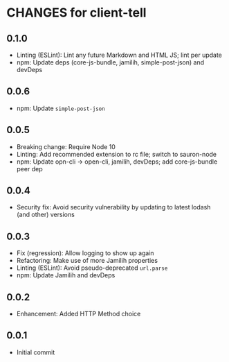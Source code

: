 # CHANGES for client-tell

## 0.1.0

- Linting (ESLint): Lint any future Markdown and HTML JS; lint per update
- npm: Update deps (core-js-bundle, jamilih, simple-post-json) and devDeps

## 0.0.6

- npm: Update `simple-post-json`

## 0.0.5

- Breaking change: Require Node 10
- Linting: Add recommended extension to rc file; switch to sauron-node
- npm: Update opn-cli -> open-cli, jamilih, devDeps; add core-js-bundle peer dep

## 0.0.4

- Security fix: Avoid security vulnerability by updating to latest
    lodash (and other) versions

## 0.0.3

- Fix (regression): Allow logging to show up again
- Refactoring: Make use of more Jamilih properties
- Linting (ESLint): Avoid pseudo-deprecated `url.parse`
- npm: Update Jamilih and devDeps

## 0.0.2

- Enhancement: Added HTTP Method choice

## 0.0.1

- Initial commit
